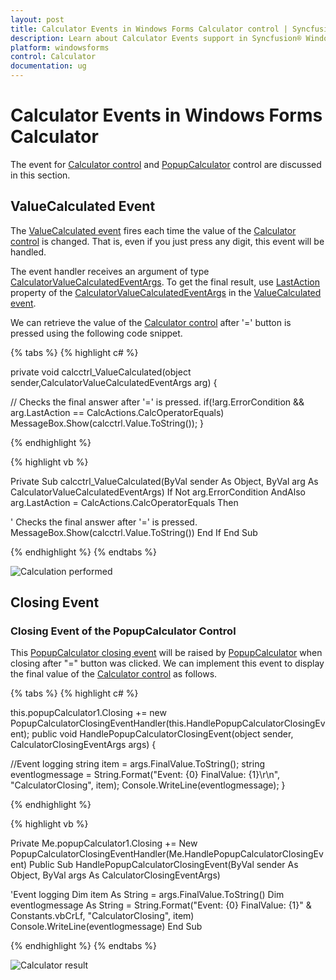 ```yaml
---
layout: post
title: Calculator Events in Windows Forms Calculator control | Syncfusion®
description: Learn about Calculator Events support in Syncfusion® Windows Forms Calculator control and more details.
platform: windowsforms
control: Calculator
documentation: ug
---
```


# Calculator Events in Windows Forms Calculator

The event for [Calculator control](https://help.syncfusion.com/cr/windowsforms/Syncfusion.Windows.Forms.Tools.CalculatorControl.html) and [PopupCalculator](https://help.syncfusion.com/cr/windowsforms/Syncfusion.Windows.Forms.Tools.PopupCalculator.html) control are discussed in this section.

## ValueCalculated Event

The [ValueCalculated event](https://help.syncfusion.com/cr/windowsforms/Syncfusion.Windows.Forms.Tools.CalculatorControl.html) fires each time the value of the [Calculator control](https://help.syncfusion.com/cr/windowsforms/Syncfusion.Windows.Forms.Tools.CalculatorControl.html) is changed. That is, even if you just press any digit, this event will be handled. 

The event  handler receives an argument of type [CalculatorValueCalculatedEventArgs](https://help.syncfusion.com/cr/windowsforms/Syncfusion.Windows.Forms.Tools.CalculatorValueCalculatedEventArgs.html). To get the final result, use [LastAction](https://help.syncfusion.com/cr/windowsforms/Syncfusion.Windows.Forms.Tools.CalculatorValueCalculatedEventArgs.html#Syncfusion_Windows_Forms_Tools_CalculatorValueCalculatedEventArgs_LastAction) property of the [CalculatorValueCalculatedEventArgs](https://help.syncfusion.com/cr/windowsforms/Syncfusion.Windows.Forms.Tools.CalculatorValueCalculatedEventArgs.html) in the [ValueCalculated event](https://help.syncfusion.com/cr/windowsforms/Syncfusion.Windows.Forms.Tools.CalculatorControl.html). 

We can retrieve the value of the [Calculator control](https://help.syncfusion.com/cr/windowsforms/Syncfusion.Windows.Forms.Tools.CalculatorControl.html) after '=' button is pressed using the following code snippet.

{% tabs %}
{% highlight c# %}

private void calcctrl_ValueCalculated(object sender,CalculatorValueCalculatedEventArgs arg) 
{

// Checks the final answer after '=' is pressed.
    if(!arg.ErrorCondition && arg.LastAction == CalcActions.CalcOperatorEquals)  
    MessageBox.Show(calcctrl.Value.ToString());
}

{% endhighlight %}

{% highlight vb %}

Private Sub calcctrl_ValueCalculated(ByVal sender As Object, ByVal arg As CalculatorValueCalculatedEventArgs) 
If Not arg.ErrorCondition AndAlso arg.LastAction = CalcActions.CalcOperatorEquals Then 

' Checks the final answer after '=' is pressed.
MessageBox.Show(calcctrl.Value.ToString()) 
End If 
End Sub

{% endhighlight %}
{% endtabs %}

![Calculation performed](Overview_images/Overview_img127.jpeg) 

## Closing Event

### Closing Event of the PopupCalculator Control

This [PopupCalculator closing event](https://help.syncfusion.com/cr/windowsforms/Syncfusion.Windows.Forms.Tools.PopupCalculator.html) will be raised by [PopupCalculator](https://help.syncfusion.com/cr/windowsforms/Syncfusion.Windows.Forms.Tools.PopupCalculator.html) when closing after "=" button was clicked. We can implement this event to display the final value of the [Calculator control](https://help.syncfusion.com/cr/windowsforms/Syncfusion.Windows.Forms.Tools.CalculatorControl.html) as follows.

{% tabs %}
{% highlight c# %}

this.popupCalculator1.Closing += new PopupCalculatorClosingEventHandler(this.HandlePopupCalculatorClosingEvent);
public void HandlePopupCalculatorClosingEvent(object sender, CalculatorClosingEventArgs args)
{

//Event logging
    string item = args.FinalValue.ToString();
    string eventlogmessage = String.Format("Event: {0} FinalValue: {1}\r\n", "CalculatorClosing", item);
    Console.WriteLine(eventlogmessage);
}

{% endhighlight %}

{% highlight vb %}

Private Me.popupCalculator1.Closing += New PopupCalculatorClosingEventHandler(Me.HandlePopupCalculatorClosingEvent)
Public Sub HandlePopupCalculatorClosingEvent(ByVal sender As Object, ByVal args As CalculatorClosingEventArgs)

'Event logging
Dim item As String = args.FinalValue.ToString()
Dim eventlogmessage As String = String.Format("Event: {0} FinalValue: {1}" & Constants.vbCrLf, "CalculatorClosing", item)
Console.WriteLine(eventlogmessage)
End Sub

{% endhighlight %}
{% endtabs %}

![Calculator result](Overview_images/Overview_img128.jpeg) 

